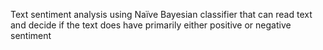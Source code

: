 

Text sentiment analysis using Naïve Bayesian classifier that can read text and decide if the text does have primarily either positive or negative sentiment
